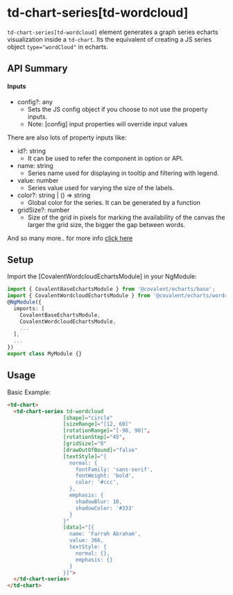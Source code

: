 # td-chart-series[td-wordcloud]

`td-chart-series[td-wordcloud]` element generates a graph series echarts visualization inside a `td-chart`. Its the equivalent of creating a JS series object `type="wordCloud"` in echarts.

## API Summary

#### Inputs

+ config?: any
  + Sets the JS config object if you choose to not use the property inputs.
  + Note: [config] input properties will override input values

There are also lots of property inputs like:

+ id?: string
  + It can be used to refer the component in option or API.
+ name: string
  + Series name used for displaying in tooltip and filtering with legend.
+ value: number
  + Series value used for varying the size of the labels.
+ color?: string | () => string
  + Global color for the series. It can be generated by a function
+ gridSize?: number
  + Size of the grid in pixels for marking the availability of the canvas the larger the grid size, the bigger the gap between words.

And so many more.. for more info [click here](https://github.com/ecomfe/echarts-wordcloud)

## Setup

Import the [CovalentWordcloudEchartsModule] in your NgModule:

```typescript
import { CovalentBaseEchartsModule } from '@covalent/echarts/base';
import { CovalentWordcloudEchartsModule } from '@covalent/echarts/wordcloud';
@NgModule({
  imports: [
    CovalentBaseEchartsModule,
    CovalentWordcloudEchartsModule,
    ...
  ],
  ...
})
export class MyModule {}
```

## Usage

Basic Example:

```html
<td-chart>
  <td-chart-series td-wordcloud
                  [shape]="circle"
                  [sizeRange]="[12, 60]"
                  [rotationRange]="[-90, 90]",
                  [rotationStep]="45",
                  [gridSize]="8"
                  [drawOutOfBound]="false"
                  [textStyle]="{
                    normal: {
                      fontFamily: 'sans-serif',
                      fontWeight: 'bold',
                      color: '#ccc',
                    },
                    emphasis: {
                      shadowBlur: 10,
                      shadowColor: '#333'
                    }
                  }"
                  [data]="[{
                    name: 'Farrah Abraham',
                    value: 366,
                    textStyle: {
                      normal: {},
                      emphasis: {}
                    }
                  }]">
  </td-chart-series>
</td-chart>
```
